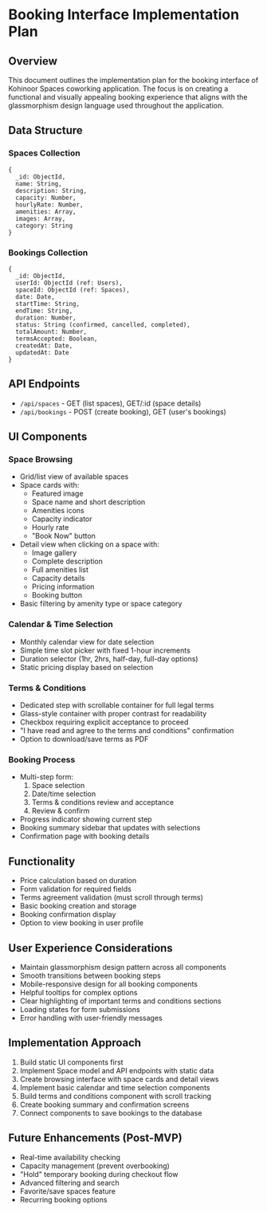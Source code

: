 # Booking Interface Implementation Plan

## Overview

This document outlines the implementation plan for the booking interface of Kohinoor Spaces coworking application. The focus is on creating a functional and visually appealing booking experience that aligns with the glassmorphism design language used throughout the application.

## Data Structure

### Spaces Collection

```
{
  _id: ObjectId,
  name: String,
  description: String,
  capacity: Number,
  hourlyRate: Number,
  amenities: Array,
  images: Array,
  category: String
}
```

### Bookings Collection

```
{
  _id: ObjectId,
  userId: ObjectId (ref: Users),
  spaceId: ObjectId (ref: Spaces),
  date: Date,
  startTime: String,
  endTime: String,
  duration: Number,
  status: String (confirmed, cancelled, completed),
  totalAmount: Number,
  termsAccepted: Boolean,
  createdAt: Date,
  updatedAt: Date
}
```

## API Endpoints

- `/api/spaces` - GET (list spaces), GET/:id (space details)
- `/api/bookings` - POST (create booking), GET (user's bookings)

## UI Components

### Space Browsing

- Grid/list view of available spaces
- Space cards with:
  - Featured image
  - Space name and short description
  - Amenities icons
  - Capacity indicator
  - Hourly rate
  - "Book Now" button
- Detail view when clicking on a space with:
  - Image gallery
  - Complete description
  - Full amenities list
  - Capacity details
  - Pricing information
  - Booking button
- Basic filtering by amenity type or space category

### Calendar & Time Selection

- Monthly calendar view for date selection
- Simple time slot picker with fixed 1-hour increments
- Duration selector (1hr, 2hrs, half-day, full-day options)
- Static pricing display based on selection

### Terms & Conditions

- Dedicated step with scrollable container for full legal terms
- Glass-style container with proper contrast for readability
- Checkbox requiring explicit acceptance to proceed
- "I have read and agree to the terms and conditions" confirmation
- Option to download/save terms as PDF

### Booking Process

- Multi-step form:
  1. Space selection
  2. Date/time selection
  3. Terms & conditions review and acceptance
  4. Review & confirm
- Progress indicator showing current step
- Booking summary sidebar that updates with selections
- Confirmation page with booking details

## Functionality

- Price calculation based on duration
- Form validation for required fields
- Terms agreement validation (must scroll through terms)
- Basic booking creation and storage
- Booking confirmation display
- Option to view booking in user profile

## User Experience Considerations

- Maintain glassmorphism design pattern across all components
- Smooth transitions between booking steps
- Mobile-responsive design for all booking components
- Helpful tooltips for complex options
- Clear highlighting of important terms and conditions sections
- Loading states for form submissions
- Error handling with user-friendly messages

## Implementation Approach

1. Build static UI components first
2. Implement Space model and API endpoints with static data
3. Create browsing interface with space cards and detail views
4. Implement basic calendar and time selection components
5. Build terms and conditions component with scroll tracking
6. Create booking summary and confirmation screens
7. Connect components to save bookings to the database

## Future Enhancements (Post-MVP)

- Real-time availability checking
- Capacity management (prevent overbooking)
- "Hold" temporary booking during checkout flow
- Advanced filtering and search
- Favorite/save spaces feature
- Recurring booking options
